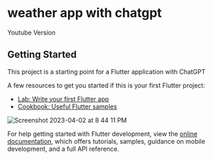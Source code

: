 # weather app with chatgpt
Youtube Version 

## Getting Started

This project is a starting point for a Flutter application with ChatGPT


A few resources to get you started if this is your first Flutter project:

- [Lab: Write your first Flutter app](https://docs.flutter.dev/get-started/codelab)
- [Cookbook: Useful Flutter samples](https://docs.flutter.dev/cookbook)

![Screenshot 2023-04-02 at 8 44 11 PM](https://user-images.githubusercontent.com/19757691/229388771-66bb8699-1348-4113-9a5b-89f0eec1b313.png)



For help getting started with Flutter development, view the
[online documentation](https://docs.flutter.dev/), which offers tutorials,
samples, guidance on mobile development, and a full API reference.
